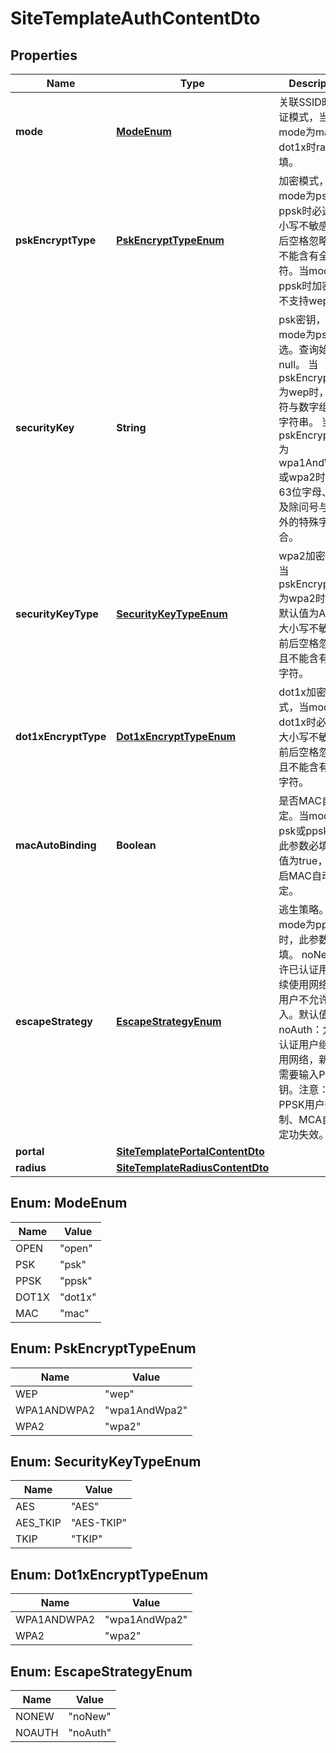 
# SiteTemplateAuthContentDto

## Properties
Name | Type | Description | Notes
------------ | ------------- | ------------- | -------------
**mode** | [**ModeEnum**](#ModeEnum) | 关联SSID时的认证模式，当mode为mac或dot1x时radius必填。 | 
**pskEncryptType** | [**PskEncryptTypeEnum**](#PskEncryptTypeEnum) | 加密模式，当mode为psk或ppsk时必选。大小写不敏感，前后空格忽略，且不能含有全角字符。当mode为ppsk时加密方式不支持wep。 |  [optional]
**securityKey** | **String** | psk密钥，当mode为psk时必选。查询始终为null。 当pskEncryptType为wep时，5位字符与数字组合的字符串。 当pskEncryptType为wpa1AndWpa2或wpa2时，8-63位字母、数字及除问号与空格外的特殊字符组合。 |  [optional]
**securityKeyType** | [**SecurityKeyTypeEnum**](#SecurityKeyTypeEnum) | wpa2加密方法，当pskEncryptType为wpa2时必选，默认值为AES。大小写不敏感，前后空格忽略，且不能含有全角字符。 |  [optional]
**dot1xEncryptType** | [**Dot1xEncryptTypeEnum**](#Dot1xEncryptTypeEnum) | dot1x加密模式，当mode为dot1x时必选。大小写不敏感，前后空格忽略，且不能含有全角字符。 |  [optional]
**macAutoBinding** | **Boolean** | 是否MAC自动绑定。当mode为psk或ppsk时，此参数必填。若值为true，则开启MAC自动绑定。 |  [optional]
**escapeStrategy** | [**EscapeStrategyEnum**](#EscapeStrategyEnum) | 逃生策略。当mode为ppsk时，此参数必填。 noNew：允许已认证用户继续使用网络，新用户不允许接入。默认值。 noAuth：允许已认证用户继续使用网络，新用户需要输入PPSK密钥。注意：此时PPSK用户数控制、MCA自动绑定功失效。  |  [optional]
**portal** | [**SiteTemplatePortalContentDto**](SiteTemplatePortalContentDto.md) |  |  [optional]
**radius** | [**SiteTemplateRadiusContentDto**](SiteTemplateRadiusContentDto.md) |  |  [optional]


<a name="ModeEnum"></a>
## Enum: ModeEnum
Name | Value
---- | -----
OPEN | &quot;open&quot;
PSK | &quot;psk&quot;
PPSK | &quot;ppsk&quot;
DOT1X | &quot;dot1x&quot;
MAC | &quot;mac&quot;


<a name="PskEncryptTypeEnum"></a>
## Enum: PskEncryptTypeEnum
Name | Value
---- | -----
WEP | &quot;wep&quot;
WPA1ANDWPA2 | &quot;wpa1AndWpa2&quot;
WPA2 | &quot;wpa2&quot;


<a name="SecurityKeyTypeEnum"></a>
## Enum: SecurityKeyTypeEnum
Name | Value
---- | -----
AES | &quot;AES&quot;
AES_TKIP | &quot;AES-TKIP&quot;
TKIP | &quot;TKIP&quot;


<a name="Dot1xEncryptTypeEnum"></a>
## Enum: Dot1xEncryptTypeEnum
Name | Value
---- | -----
WPA1ANDWPA2 | &quot;wpa1AndWpa2&quot;
WPA2 | &quot;wpa2&quot;


<a name="EscapeStrategyEnum"></a>
## Enum: EscapeStrategyEnum
Name | Value
---- | -----
NONEW | &quot;noNew&quot;
NOAUTH | &quot;noAuth&quot;



